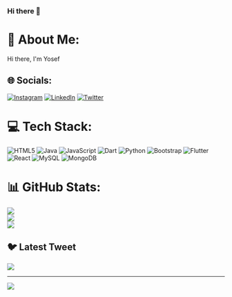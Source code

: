 ### Hi there 👋

<!--
**Yosiad/Yosiad** is a ✨ _special_ ✨ repository because its `README.md` (this file) appears on your GitHub profile.

Here are some ideas to get you started:

- 🔭 I’m currently working on ...
- 🌱 I’m currently learning ...
- 👯 I’m looking to collaborate on ...
- 🤔 I’m looking for help with ...
- 💬 Ask me about ...
- 📫 How to reach me: ...
- 😄 Pronouns: ...
- ⚡ Fun fact: ...
-->
# 💫 About Me:
Hi there, I'm Yosef


## 🌐 Socials:
[![Instagram](https://img.shields.io/badge/Instagram-%23E4405F.svg?logo=Instagram&logoColor=white)](https://instagram.com/yosi_ad) [![LinkedIn](https://img.shields.io/badge/LinkedIn-%230077B5.svg?logo=linkedin&logoColor=white)](https://linkedin.com/in/yosef-aweke-a0387822b) [![Twitter](https://img.shields.io/badge/Twitter-%231DA1F2.svg?logo=Twitter&logoColor=white)](https://twitter.com/AwekeYosef) 

# 💻 Tech Stack:
![HTML5](https://img.shields.io/badge/html5-%23E34F26.svg?style=for-the-badge&logo=html5&logoColor=white) ![Java](https://img.shields.io/badge/java-%23ED8B00.svg?style=for-the-badge&logo=java&logoColor=white) ![JavaScript](https://img.shields.io/badge/javascript-%23323330.svg?style=for-the-badge&logo=javascript&logoColor=%23F7DF1E) ![Dart](https://img.shields.io/badge/dart-%230175C2.svg?style=for-the-badge&logo=dart&logoColor=white) ![Python](https://img.shields.io/badge/python-3670A0?style=for-the-badge&logo=python&logoColor=ffdd54) ![Bootstrap](https://img.shields.io/badge/bootstrap-%23563D7C.svg?style=for-the-badge&logo=bootstrap&logoColor=white) ![Flutter](https://img.shields.io/badge/Flutter-%2302569B.svg?style=for-the-badge&logo=Flutter&logoColor=white) ![React](https://img.shields.io/badge/react-%2320232a.svg?style=for-the-badge&logo=react&logoColor=%2361DAFB) ![MySQL](https://img.shields.io/badge/mysql-%2300f.svg?style=for-the-badge&logo=mysql&logoColor=white) ![MongoDB](https://img.shields.io/badge/MongoDB-%234ea94b.svg?style=for-the-badge&logo=mongodb&logoColor=white)
# 📊 GitHub Stats:
![](https://github-readme-stats.vercel.app/api?username=Yosiad&theme=dark&hide_border=false&include_all_commits=false&count_private=false)<br/>
![](https://github-readme-streak-stats.herokuapp.com/?user=Yosiad&theme=dark&hide_border=false)<br/>
![](https://github-readme-stats.vercel.app/api/top-langs/?username=Yosiad&theme=dark&hide_border=false&include_all_commits=false&count_private=false&layout=compact)

## 🐦 Latest Tweet
[![](https://gtce.itsvg.in/api?username=AwekeYosef)](https://github.com/VishwaGauravIn/github-twitter-card-embed)

---
[![](https://visitcount.itsvg.in/api?id=Yosiad&icon=0&color=0)](https://visitcount.itsvg.in)

<!-- Proudly created with GPRM ( https://gprm.itsvg.in ) -->
